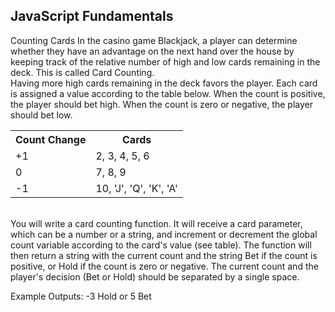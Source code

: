 ## JavaScript Fundamentals

Counting Cards
In the casino game Blackjack, a player can determine whether they have an advantage on the next hand over the house by keeping track of the relative number of high and low cards remaining in the deck. This is called Card Counting. <br/>
Having more high cards remaining in the deck favors the player. Each card is assigned a value according to the table below. When the count is positive, the player should bet high. When the count is zero or negative, the player should bet low.<br/>
<table>
  <tr>
    <th>Count Change</th>
    <th>Cards</th>
  </tr>
  <tr>
    <td>+1</td>
    <td>2, 3, 4, 5, 6</td>
  </tr>
  <tr>
    <td>0</td>
    <td>7, 8, 9</td>
  </tr>
    <tr>
    <td>-1</td>
    <td>10, 'J', 'Q', 'K', 'A'</td>
  </tr>
</table> 	            
<br/>
You will write a card counting function. It will receive a card parameter, which can be a number or a string, and increment or decrement the global count variable according to the card's value (see table). The function will then return a string with the current count and the string Bet if the count is positive, or Hold if the count is zero or negative. The current count and the player's decision (Bet or Hold) should be separated by a single space. <br/>

Example Outputs: -3 Hold or 5 Bet
